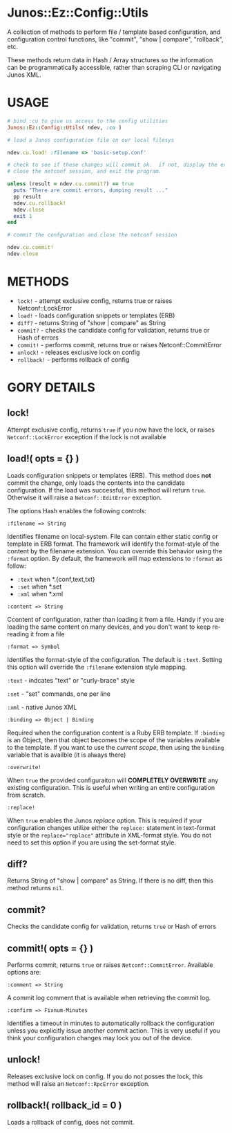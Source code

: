 # Junos::Ez::Config::Utils

A collection of methods to perform file / template based configuration, and configuration control functions, like "commit", "show | compare", "rollback", etc.

These methods return data in Hash / Array structures so the information can be programmatically accessible, rather than scraping CLI or navigating Junos XML.

# USAGE

```ruby
# bind :cu to give us access to the config utilities
Junos::Ez::Config::Utils( ndev, :cu )

# load a Junos configuration file on our local filesys

ndev.cu.load! :filename => 'basic-setup.conf'

# check to see if these changes will commit ok.  if not, display the errors, rollback the config,
# close the netconf session, and exit the program.

unless (result = ndev.cu.commit?) == true
  puts "There are commit errors, dumping result ..."
  pp result
  ndev.cu.rollback!
  ndev.close
  exit 1
end

# commit the confguration and close the netconf session

ndev.cu.commit!
ndev.close
```

# METHODS

  - `lock!` - attempt exclusive config, returns true or raises Netconf::LockError
  - `load!` - loads configuration snippets or templates (ERB)
  - `diff?` - returns String of "show | compare" as String
  - `commit?` - checks the candidate config for validation, returns true or Hash of errors
  - `commit!` - performs commit, returns true or raises Netconf::CommitError 
  - `unlock!` - releases exclusive lock on config
  - `rollback!` - performs rollback of config

# GORY DETAILS

## lock!
Attempt exclusive config, returns `true` if you now have the lock, or raises `Netconf::LockError` exception if the lock is not available

## load!( opts = {} )

Loads configuration snippets or templates (ERB).  This method does **not** commit the change, only loads the contents into the candidate configuration.  If the load was successful, this method will return `true`. Otherwise it will raise a `Netconf::EditError` exception.

The options Hash enables the following controls:


```
:filename => String
```
Identifies filename on local-system.  File can contain either static config or template in ERB format. The framework will identify the format-style of the content by the filename extension.  You can override this behavior using the `:format` option.  By default, the framework will map extensions to `:format` as follow:

  - `:text` when *.{conf,text,txt}
  - `:set` when *.set
  - `:xml` when *.xml

```
:content => String
```
Ccontent of configuration, rather than loading it from a file.  Handy if you are loading the same content on many devices, and you don't want to keep re-reading it from a file

```
:format => Symbol
```

Identifies the format-style of the configuration.  The default is `:text`.  Setting this option will override the `:filename` extension style mapping.

  `:text` - indcates "text" or "curly-brace" style
  
  `:set` - "set" commands, one per line
  
  `:xml` - native Junos XML
      
```
:binding => Object | Binding
``` 
Required when the configuration content is a Ruby ERB template.  If `:binding` is an Object, then that object becomes the scope of the variables available to the template.  If you want to use the *current scope*, then using the `binding` variable that is availble (it is always there)  

```  
:overwrite!
```
When `true` the provided configuraiton will **COMPLETELY OVERWRITE** any existing configuration.  This is useful when writing an entire configuration from scratch.

```
:replace! 
```
When `true` enables the Junos *replace* option.  This is required if your configuration changes utilize either the `replace:` statement in text-format style or the `replace="replace"` attribute in XML-format style.  You do not need to set this option if you are using the set-format style.

## diff?
Returns String of "show | compare" as String.  If there is no diff, then this method returns `nil`.

## commit?

Checks the candidate config for validation, returns `true` or Hash of errors

## commit!( opts = {} )

Performs commit, returns `true` or raises `Netconf::CommitError`.  Available options are:

    :comment => String
A commit log comment that is available when retrieving the commit log.

    :confirm => Fixnum-Minutes
Identifies a timeout in minutes to automatically rollback the configuration unless you explicitly issue another commit action.  This is very useful if you think your configuration changes may lock you out of the device.

## unlock! 

Releases exclusive lock on config.  If you do not posses the lock, this method will raise an `Netconf::RpcError` exception.

## rollback!( rollback_id = 0 )

Loads a rollback of config, does not commit.


